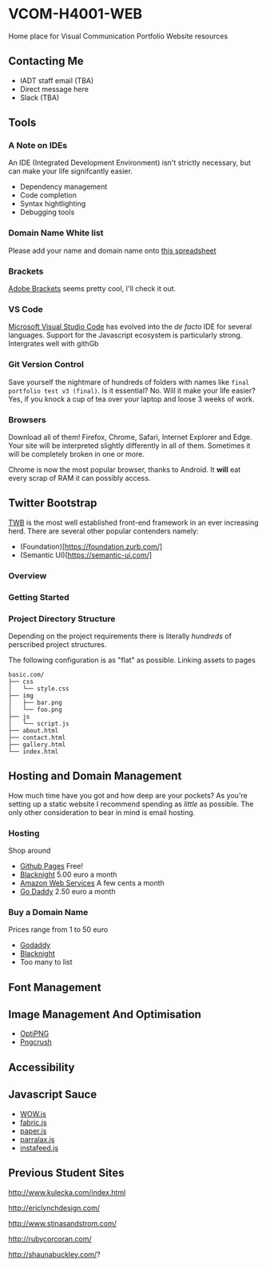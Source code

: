# VCOM-H4001-WEB
Home place for Visual Communication Portfolio Website resources

## Contacting Me

* IADT staff email (TBA)
* Direct message here
* Slack (TBA)

## Tools

### A Note on IDEs

An IDE (Integrated Development Environment) isn't strictly necessary, but can make your life signifcantly easier.

* Dependency management
* Code completion
* Syntax hightlighting
* Debugging tools

### Domain Name White list

Please add your name and domain name onto [this spreadsheet](https://docs.google.com/spreadsheets/d/1CBAQCh-eoaXOWpcf7MJzwcac6YvXnQXN08djvV-n7sA/edit?usp=sharing)

### Brackets

[Adobe Brackets](http://brackets.io/) seems pretty cool, I'll check it out.

### VS Code

[Microsoft Visual Studio Code](https://code.visualstudio.com/) has evolved into the *de facto* IDE for several languages. Support for the Javascript ecosystem is particularly strong. Intergrates well with githGb

### Git Version Control

Save yourself the nightmare of hundreds of folders with names like `final portfolio test v3 (final)`. Is it essential? No. Will it make your life easier? Yes, if you knock a cup of tea over your laptop and loose 3 weeks of work.

### Browsers

Download all of them! Firefox, Chrome, Safari, Internet Explorer and Edge. Your site will be interpreted slightly differently in all of them. Sometimes it will be completely broken in one or more.

Chrome is now the most popular browser, thanks to Android. It **will** eat every scrap of RAM it can possibly access.

## Twitter Bootstrap

[TWB](https://getbootstrap.com/) is the most well established front-end framework in an ever increasing herd. There are several other popular contenders namely:

* (Foundation)[https://foundation.zurb.com/]
* (Semantic UI)[https://semantic-ui.com/]

### Overview

### Getting Started

### Project Directory Structure

Depending on the project requirements there is literally *hundreds* of perscribed project structures.

The following configuration is as "flat" as possible. Linking assets to pages 

```
basic.com/
├── css
│   └── style.css
├── img
│   ├── bar.png
│   └── foo.png
├── js
│   └── script.js
├── about.html
├── contact.html
├── gallery.html
└── index.html
```

## Hosting and Domain Management

How much time have you got and how deep are your pockets? As you're setting up a static website I recommend spending as *little* as possible. The only other consideration to bear in mind is email hosting.

### Hosting

Shop around

* [Github Pages](https://pages.github.com/) Free!
* [Blacknight](https://www.blacknight.com/) 5.00 euro a month
* [Amazon Web Services](https://aws.amazon.com/getting-started/projects/host-static-website/) A few cents a month
* [Go Daddy](https://ie.godaddy.com) 2.50 euro a month

### Buy a Domain Name

Prices range from 1 to 50 euro

* [Godaddy](https://ie.godaddy.com/)
* [Blacknight](https://www.blacknight.com/)
* Too many to list

## Font Management

## Image Management And Optimisation


* [OptiPNG](http://optipng.sourceforge.net/)
* [Pngcrush](https://pmt.sourceforge.io/pngcrush/)

## Accessibility

## Javascript Sauce

* [WOW.js](https://mynameismatthieu.com/WOW/)
* [fabric.js](http://fabricjs.com/)
* [paper.js](http://paperjs.org/)
* [parralax.js](http://matthew.wagerfield.com/parallax/)
* [instafeed.js](http://instafeedjs.com/)

## Previous Student Sites

http://www.kulecka.com/index.html

http://ericlynchdesign.com/

http://www.stinasandstrom.com/

http://rubycorcoran.com/

http://shaunabuckley.com/?


